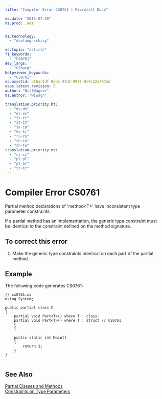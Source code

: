 ```yaml
---
title: "Compiler Error CS0761 | Microsoft Docs"

ms.date: "2015-07-20"
ms.prod: .net


ms.technology: 
  - "devlang-csharp"

ms.topic: "article"
f1_keywords: 
  - "CS0761"
dev_langs: 
  - "CSharp"
helpviewer_keywords: 
  - "CS0761"
ms.assetid: b16ac1df-0ddc-44d2-89f1-8d9c32af87ad
caps.latest.revision: 5
author: "BillWagner"
ms.author: "wiwagn"

translation.priority.ht: 
  - "de-de"
  - "es-es"
  - "fr-fr"
  - "it-it"
  - "ja-jp"
  - "ko-kr"
  - "ru-ru"
  - "zh-cn"
  - "zh-tw"
translation.priority.mt: 
  - "cs-cz"
  - "pl-pl"
  - "pt-br"
  - "tr-tr"
---
```

# Compiler Error CS0761
Partial method declarations of 'method\<T>' have inconsistent type parameter constraints.  
  
 If a partial method has an implementation, the generic type constraint must be identical to the constraint defined on the method signature.  
  
## To correct this error  
  
1.  Make the generic type constraints identical on each part of the partial method.  
  
## Example  
 The following code generates CS0761:  
  
```  
// cs0761.cs  
using System;  
  
public partial class C  
{  
    partial void Part<T>() where T : class;  
    partial void Part<T>() where T : struct // CS0761  
    {  
    }  
  
    public static int Main()  
    {  
        return 1;  
    }  
}  
  
```  
  
## See Also  
 [Partial Classes and Methods](../../csharp/programming-guide/classes-and-structs/partial-classes-and-methods.md)   
 [Constraints on Type Parameters](../../csharp/programming-guide/generics/constraints-on-type-parameters.md)
